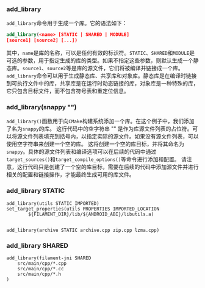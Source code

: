 ### add_library
`add_library`命令用于生成一个库。它的语法如下：
```cmake
add_library(<name> [STATIC | SHARED | MODULE]
[source1] [source2] [...])
```
其中，`name`是库的名称，可以是任何有效的标识符。`STATIC`、`SHARED`和`MODULE`是可选的参数，用于指定生成的库的类型。如果不指定这些参数，则默认生成一个静态库。`source1`、`source2`等是库的源文件，它们将被编译并链接成一个库。
`add_library`命令可以用于生成静态库、共享库和对象库。静态库是在编译时链接到可执行文件中的库，共享库是在运行时动态链接的库，对象库是一种特殊的库，它只包含目标文件，而不包含符号表和重定位信息。

### add_library(snappy "")
`add_library()`函数用于向`CMake`构建系统添加一个库。在这个例子中，我们添加了名为`snappy`的库。
这行代码中的空字符串 "" 是作为库源文件列表的占位符。可以将源文件列表填充到括号内，以指定实际的源文件。如果没有源文件列表，可以使用空字符串来创建一个空的库。
这将创建一个空的库目标，并将其命名为`snappy`。具体的源文件列表和编译选项可以在后续的代码中通过`target_sources()`和`target_compile_options()`等命令进行添加和配置。
请注意，这行代码只是创建了一个空的库目标，需要在后续的代码中添加源文件并进行相关的配置和链接操作，才能最终生成可用的库文件。

### add_library STATIC
```
add_library(utils STATIC IMPORTED)
set_target_properties(utils PROPERTIES IMPORTED_LOCATION
        ${FILAMENT_DIR}/lib/${ANDROID_ABI}/libutils.a)


add_library(archive STATIC archive.cpp zip.cpp lzma.cpp)        
```
### add_library SHARED
```
add_library(filament-jni SHARED
    src/main/cpp/*.cpp
    src/main/cpp/*.cc
    src/main/cpp/*.h
)
```